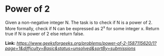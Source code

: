 # Power of 2
Given a non-negative integer N. The task is to check if N is a power of 2. More formally, check if N can be expressed as 2<sup>x</sup> for some integer x. Return true if N is power of 2 else return false.

**Link:** _https://www.geeksforgeeks.org/problems/power-of-2-1587115620/1?page=1&difficulty=Basic&status=unsolved&sortBy=submissions_

